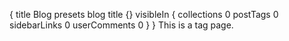 {
    title Blog
    presets blog
    title {}
    visibleIn {
        collections 0
        postTags 0
        sidebarLinks 0
        userComments 0
    }
}
This is a tag page.
